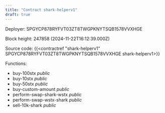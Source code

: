 ```yaml
---
title: "Contract shark-helperv1"
draft: true
---
```

Deployer: SPGYCP878RYFVT03ZT8TWGPKNYTSQB1578VVXHGE


 



Block height: 247858 (2024-11-22T16:12:39.000Z)

Source code: {{<contractref "shark-helperv1" SPGYCP878RYFVT03ZT8TWGPKNYTSQB1578VVXHGE shark-helperv1>}}

Functions:

* buy-100stx _public_
* buy-10stx _public_
* buy-50stx _public_
* buy-custom-amount _public_
* perform-swap-shark-wstx _public_
* perform-swap-wstx-shark _public_
* sell-10k-shark _public_
